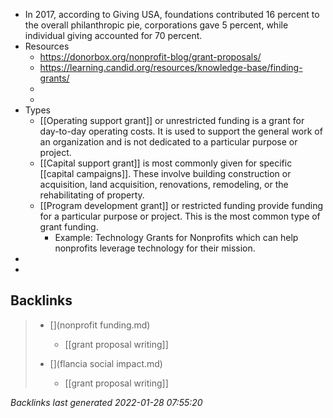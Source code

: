 - In 2017, according to Giving USA, foundations contributed 16 percent to the overall philanthropic pie, corporations gave 5 percent, while individual giving accounted for 70 percent.
- Resources
	- https://donorbox.org/nonprofit-blog/grant-proposals/
	- https://learning.candid.org/resources/knowledge-base/finding-grants/
	-
	-
- Types
	- [[Operating support grant]] or unrestricted funding is a grant for day-to-day operating costs. It is used to support the general work of an organization and is not dedicated to a particular purpose or project.
	- [[Capital support grant]] is most commonly given for specific [[capital campaigns]]. These involve building construction or acquisition, land acquisition, renovations, remodeling, or the rehabilitating of property.
	- [[Program development grant]] or restricted funding provide funding for a particular purpose or project. This is the most common type of grant funding.
		- Example: Technology Grants for Nonprofits which can help nonprofits leverage technology for their mission.
-
-

## Backlinks

> - [](nonprofit funding.md)
>   - [[grant proposal writing]]
>    
> - [](flancia social impact.md)
>   - [[grant proposal writing]]

_Backlinks last generated 2022-01-28 07:55:20_
